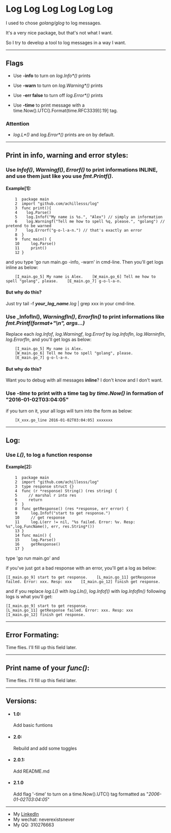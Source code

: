 # Log Log Log Log Log Log

I used to chose _golang/glog_ to log messages. 

It's a very nice package, but that's not what I want.

So I try to develop a tool to log messages in a way I want.

---

## Flags

- Use **-info** to turn on _log.Info*()_ prints

- Use **-warn** to turn on _log.Warning*()_ prints

- Use **-err false** to turn off _log.Error*()_ prints

- Use **-time** to print message with a time.Now().UTC().Format(time.RFC3339)[:19] tag.

### **Attention**

- _log.L*()_ and _log.Error*()_ prints are on by default.

---
## Print in info, warning and error styles:

### Use _Infof()_, _Warningf()_, _Errorf()_ to print informations **INLINE**, and use them just like you use _fmt.Printf()_.

#### Example[1]:

        1  package main
        2  import "github.com/achillesss/log"
        3  func print(){
        4    log.Parse()
        5    log.Infof("My name is %s.", "Alex") // simply an information
        6    log.Warningf("Tell me how to spell %q, please.", "golang") // pretend to be warned
        7    log.Errorf("g-o-l-a-n.") // that's exactly an error
        8  }
        9  func main() {
        10     log.Parse()
        11     print()
        12 }

and you type 'go run main.go -info, -warn' in cmd-line. Then you'll get logs inline as below:

        [I_main.go_5] My name is Alex.    [W_main.go_6] Tell me how to spell "golang", please.    [E_main.go_7] g-o-l-a-n.


#### But why do this?

Just try tail -f _**your_log_name**.log_ | grep xxx in your cmd-line.

### Use _Infofln(), _Warningfln()_, _Errorfln()_ to print informations like _fmt.Printf(format+"\n", args...)_

Replace each _log.Infof_, _log.Warningf_, _log.Errorf_ by _log.Infofln_, _log.Warninfln_, _log.Errorfln_, and you'll get logs as below:

        [I_main.go_5] My name is Alex.
        [W_main.go_6] Tell me how to spell "golang", please.
        [E_main.go_7] g-o-l-a-n.

#### But why do this?

Want you to debug with all messages **inline**? I don't know and I don't want.

### Use **_-time_** to print with a time tag by _time.Now()_ in formation of "2016-01-02T03:04:05"

if you turn on it, your all logs will turn into the form as below:
        
        [X_xxx.go_line 2016-01-02T03:04:05] xxxxxxx
---
## Log:

### Use _L()_, to log a function response

#### Example[2]:
        1  package main
        2  import "github.com/achillesss/log"
        3  type response struct {}
        4  func (r *response) String() (res string) {
        5     // marshal r into res
        6     return 
        7  }
        8  func getResponse() (res *response, err error) {
        9      log.Infof("start to get response.")
        10     // get response
        11     log.L(err != nil, "%s failed. Error: %v. Resp: %s",log.FuncName(), err, res.String*())
        13 }
        14 func main() {
        15     log.Parse()
        16     getResponse()            
        17 }

type 'go run main.go' and

if you've just got a bad response with an error, you'll get a log as below:

    [I_main.go_9] start to get response.    [L_main.go_11] getResponse failed. Error: xxx. Resp: xxx    [I_main.go_12] finish get response.

and if you replace _log.L()_ with _log.Lln()_, _log.Infof()_ with _log.Infofln()_ following logs is what you'll get:
    
    [I_main.go_9] start to get response.
    [L_main.go_11] getResponse failed. Error: xxx. Resp: xxx
    [I_main.go_12] finish get response.

---
## Error Formating:

Time flies. I'll fill up this field later.

---
## Print name of your _func()_:

Time flies. I'll fill up this field later.

---
## Versions:
* #### 1.0:
    Add basic funtions
* #### 2.0:
    Rebuild and add some toggles
* #### 2.0.1:
    Add README.md
* #### 2.1.0
    Add flag '-time' to turn on a time.Now().UTC() tag formatted as "_2006-01-02T03:04:05_" 

---

*   My [LinkedIn](https://www.linkedin.com/in/cigeralex/)
*   My wechat: neverexistsnever
*   My QQ: 310276663